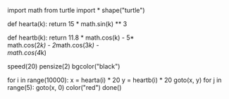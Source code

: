 import math
from turtle import *
shape("turtle")

def hearta(k):
    return 15 * math.sin(k) ** 3

def heartb(k):
    return 11.8 * math.cos(k) - 5* \
    math.cos(2*k) - 2*math.cos(3*k) - \
    math.cos(4*k)

speed(20)
pensize(2)
bgcolor("black")

for i in range(10000):
    x = hearta(i) * 20
    y = heartb(i) * 20
    goto(x, y)
    for j in range(5):
        goto(x, 0)
        color("red")
done()

    
